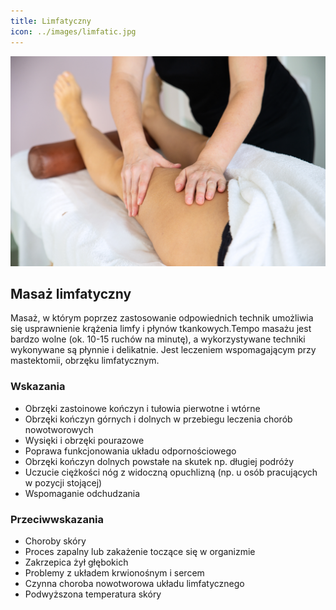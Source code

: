 ```yaml
---
title: Limfatyczny
icon: ../images/limfatic.jpg
---
```


![Zdjęcie masażu](../images/limfatic.jpg)

## Masaż limfatyczny
Masaż, w którym poprzez zastosowanie odpowiednich technik umożliwia się usprawnienie krążenia limfy i płynów tkankowych.Tempo masażu jest bardzo wolne (ok. 10-15 ruchów na minutę), a wykorzystywane techniki wykonywane są płynnie i delikatnie. Jest leczeniem wspomagającym przy mastektomii, obrzęku limfatycznym.

### Wskazania
* Obrzęki zastoinowe kończyn i tułowia pierwotne i wtórne
* Obrzęki kończyn górnych i dolnych w przebiegu leczenia chorób nowotworowych
* Wysięki i obrzęki pourazowe
* Poprawa funkcjonowania układu odpornościowego
* Obrzęki kończyn dolnych powstałe na skutek np. długiej podróży
* Uczucie ciężkości nóg z widoczną opuchlizną (np. u osób pracujących w pozycji stojącej)
* Wspomaganie odchudzania

### Przeciwwskazania
* Choroby skóry
* Proces zapalny lub zakażenie toczące się w organizmie
* Zakrzepica żył głębokich
* Problemy z układem krwionośnym i sercem
* Czynna choroba nowotworowa układu limfatycznego
* Podwyższona temperatura skóry

